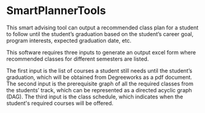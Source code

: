# SmartPlannerTools

This smart advising tool can output a recommended class plan for a student to follow until the student’s graduation based on the student’s career goal, program interests, expected graduation date, etc. 

This software requires three inputs to generate an output excel form where recommended classes for different semesters are listed. 

The first input is the list of courses a student still needs until the student’s graduation, which will be obtained from Degreeworks as a pdf document.
The second input is the prerequisite graph of all the required classes from the students’ track, which can be represented as a directed acyclic graph (DAG). 
The third input is the class schedule, which indicates when the student's required courses will be offered.

